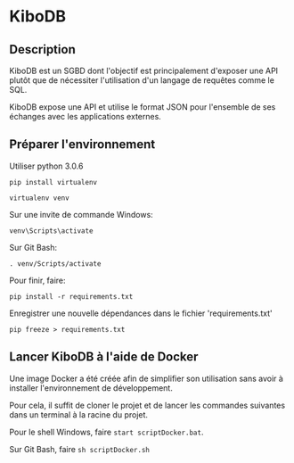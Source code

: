 # KiboDB

## Description

KiboDB est un SGBD dont l'objectif est principalement d'exposer une API plutôt que de nécessiter l'utilisation d'un
langage de requêtes comme le SQL.

KiboDB expose une API et utilise le format JSON pour l'ensemble de ses échanges avec les applications externes.

## Préparer l'environnement

Utiliser python 3.0.6
```
pip install virtualenv

virtualenv venv
```

Sur une invite de commande Windows:
```
venv\Scripts\activate
```

Sur Git Bash:
```
. venv/Scripts/activate
```

Pour finir, faire:
```
pip install -r requirements.txt
```

Enregistrer une nouvelle dépendances dans le fichier 'requirements.txt'
```
pip freeze > requirements.txt
```

## Lancer KiboDB à l'aide de Docker

Une image Docker a été créée afin de simplifier son utilisation sans avoir à installer l'environnement de 
développement.

Pour cela, il suffit de cloner le projet et de lancer les commandes suivantes dans un terminal à la racine 
du projet.

Pour le shell Windows, faire `start scriptDocker.bat`.

Sur Git Bash, faire `sh scriptDocker.sh`
